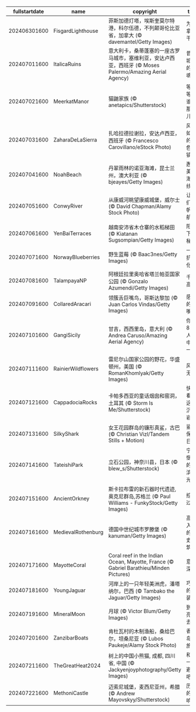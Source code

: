 |fullstartdate|name|copyright|title|image|
|--|--|--|--|--|
202406301600|FisgardLighthouse|菲斯加德灯塔，埃斯奎莫尔特港，科尔伍德，不列颠哥伦比亚省，加拿大 (© davemantel/Getty Images)|为加拿大干杯|![](/zh-CN/2024/07/202406301600FisgardLighthouse.jpg)|
202407011600|ItalicaRuins|意大利卡，桑蒂蓬塞的一座古罗马城市，塞维利亚，安达卢西亚，西班牙 (© Moses Palermo/Amazing Aerial Agency)|昔日城市的“灵魂”|![](/zh-CN/2024/07/202407011600ItalicaRuins.jpg)|
202407021600|MeerkatManor|猫鼬家族 (© anetapics/Shutterstock)|等等，谁在那儿？|![](/zh-CN/2024/07/202407021600MeerkatManor.jpg)|
202407031600|ZaharaDeLaSierra|扎哈拉德拉谢拉，安达卢西亚，西班牙 (© Francesco Carovillano/eStock Photo)|风景如画的白色小镇|![](/zh-CN/2024/07/202407031600ZaharaDeLaSierra.jpg)|
202407041600|NoahBeach|丹翠雨林的诺亚海滩，昆士兰州，澳大利亚 (© bjeayes/Getty Images)|邂逅美丽海岸线|![](/zh-CN/2024/07/202407041600NoahBeach.jpg)|
202407051600|ConwyRiver|从康威河眺望康威城堡，威尔士 (© David Chapman/Alamy Stock Photo)|让我们扬帆起航！|![](/zh-CN/2024/07/202407051600ConwyRiver.jpg)|
202407061600|YenBaiTerraces|越南安沛省木仓寨的水稻梯田 (© Kiatanan Sugsompian/Getty Images)|阳光下的梯田|![](/zh-CN/2024/07/202407061600YenBaiTerraces.jpg)|
202407071600|NorwayBlueberries|野生蓝莓 (© Baac3nes/Getty Images)|一剂抗氧化剂|![](/zh-CN/2024/07/202407071600NorwayBlueberries.jpg)|
202407081600|TalampayaNP|阿根廷拉里奥哈省塔兰帕亚国家公园 (© Gonzalo Azumendi/Getty Images)|千仞高壁|![](/zh-CN/2024/07/202407081600TalampayaNP.jpg)|
202407091600|CollaredAracari|领簇舌巨嘴鸟，哥斯达黎加 (© Juan Carlos Vindas/Getty Images)|感恩的巨嘴鸟|![](/zh-CN/2024/07/202407091600CollaredAracari.jpg)|
202407101600|GangiSicily|甘吉，西西里岛，意大利 (© Andrea Caruso/Amazing Aerial Agency)|你是81亿人口中的一员|![](/zh-CN/2024/07/202407101600GangiSicily.jpg)|
202407111600|RainierWildflowers|雷尼尔山国家公园的野花，华盛顿州，美国 (© RomanKhomlyak/Getty Images)|风雨无阻|![](/zh-CN/2024/07/202407111600RainierWildflowers.jpg)|
202407121600|CappadociaRocks|卡帕多西亚的童话烟囱和窑洞，土耳其 (© Storm Is Me/Shutterstock)|快看，这是沉积岩哦|![](/zh-CN/2024/07/202407121600CappadociaRocks.jpg)|
202407131600|SilkyShark|女王花园群岛的镰形真鲨，古巴 (© Christian Vizl/Tandem Stills + Motion)|鲨鱼保护日|![](/zh-CN/2024/07/202407131600SilkyShark.jpg)|
202407141600|TateishiPark|立石公园，神奈川县，日本 (© blew_s/Shutterstock)|宁静惬意的海滨风光|![](/zh-CN/2024/07/202407141600TateishiPark.jpg)|
202407151600|AncientOrkney|斯卡拉布雷的新石器时代遗迹,奥克尼群岛,苏格兰 (© Paul Williams - FunkyStock/Getty Images)|挖掘过去|![](/zh-CN/2024/07/202407151600AncientOrkney.jpg)|
202407161600|MedievalRothenburg|德国中世纪城市罗滕堡 (© kanuman/Getty Images)|高耸入云的历史建筑|![](/zh-CN/2024/07/202407161600MedievalRothenburg.jpg)|
202407171600|MayotteCoral|Coral reef in the Indian Ocean, Mayotte, France (© Gabriel Barathieu/Minden Pictures)|意义深远|![](/zh-CN/2024/07/202407171600MayotteCoral.jpg)|
202407181600|YoungJaguar|河岸上的一只年轻美洲虎，潘塔纳尔，巴西 (© Tambako the Jaguar/Getty Images)|巧妙的伪装|![](/zh-CN/2024/07/202407181600YoungJaguar.jpg)|
202407191600|MineralMoon|月球 (© Victor Blum/Getty Images)|到月亮上去|![](/zh-CN/2024/07/202407191600MineralMoon.jpg)|
202407201600|ZanzibarBoats|肯杜瓦村的木制渔船，桑给巴尔，坦桑尼亚 (© Lubos Paukeje/Alamy Stock Photo)|香料岛之旅|![](/zh-CN/2024/07/202407201600ZanzibarBoats.jpg)|
202407211600|TheGreatHeat2024|树上的中国小熊猫, 成都, 四川省, 中国 (© Jackyenjoyphotography/Getty Images)|和我一起避暑吧！|![](/zh-CN/2024/07/202407211600TheGreatHeat2024.jpg)|
202407221600|MethoniCastle|迈索尼城堡，麦西尼亚州，希腊 (© Andrew Mayovskyy/Shutterstock)|历史的回响|![](/zh-CN/2024/07/202407221600MethoniCastle.jpg)|

